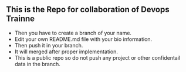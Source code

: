 ## This is the Repo for collaboration of Devops Trainne
- Then you have to create a branch of your name.
- Edit your own README.md file with your bio information.
- Then push it in your branch.
- It will merged after proper implementation.
- This is a public repo so do not push any project or other confidentail data in the branch.

